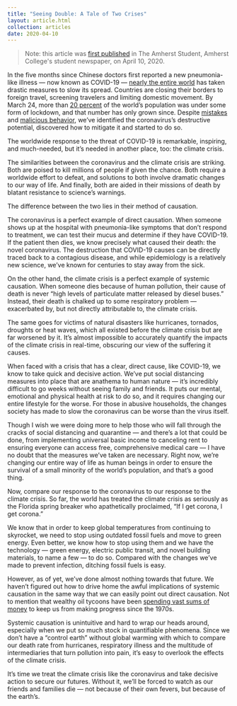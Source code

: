 ```yaml
---
title: "Seeing Double: A Tale of Two Crises"
layout: article.html
collection: articles
date: 2020-04-10
---
```


> Note: this article was [first published](https://web.archive.org/web/20200630002716/https://amherststudent.com/article/seeing-double-a-tale-of-two-crises) in The Amherst Student, Amherst College's student newspaper, on April 10, 2020.

In the five months since Chinese doctors first reported a new pneumonia-like illness — now known as COVID-19 — [nearly the entire world](https://web.archive.org/web/20200630002716/https://www.bbc.com/news/world-51737226) has taken drastic measures to slow its spread. Countries are closing their borders to foreign travel, screening travelers and limiting domestic movement. By March 24, more than [20 percent](https://web.archive.org/web/20200630002716/https://www.theguardian.com/world/2020/mar/24/nearly-20-of-global-population-under-coronavirus-lockdown) of the world’s population was under some form of lockdown, and that number has only grown since. Despite [mistakes](https://web.archive.org/web/20200630002716/https://www.nytimes.com/2020/03/29/world/asia/coronavirus-china.html) and [malicious behavior](https://web.archive.org/web/20200630002716/https://www.theguardian.com/world/2020/mar/27/jair-bolsonaro-coronavirus-brazil-governors-appalled), we’ve identified the coronavirus’s destructive potential, discovered how to mitigate it and started to do so.

The worldwide response to the threat of COVID-19 is remarkable, inspiring, and much-needed, but it’s needed in another place, too: the climate crisis.

The similarities between the coronavirus and the climate crisis are striking. Both are poised to kill millions of people if given the chance. Both require a worldwide effort to defeat, and solutions to both involve dramatic changes to our way of life. And finally, both are aided in their missions of death by blatant resistance to science’s warnings. 

The difference between the two lies in their method of causation.

The coronavirus is a perfect example of direct causation. When someone shows up at the hospital with pneumonia-like symptoms that don’t respond to treatment, we can test their mucus and determine if they have COVID-19. If the patient then dies, we know precisely what caused their death: the novel coronavirus. The destruction that COVID-19 causes can be directly traced back to a contagious disease, and while epidemiology is a relatively new science, we’ve known for centuries to stay away from the sick.

On the other hand, the climate crisis is a perfect example of systemic causation. When someone dies because of human pollution, their cause of death is never “high levels of particulate matter released by diesel buses.” Instead, their death is chalked up to some respiratory problem — exacerbated by, but not directly attributable to, the climate crisis.

The same goes for victims of natural disasters like hurricanes, tornados, droughts or heat waves, which all existed before the climate crisis but are far worsened by it. It’s almost impossible to accurately quantify the impacts of the climate crisis in real-time, obscuring our view of the suffering it causes.

When faced with a crisis that has a clear, direct cause, like COVID-19, we know to take quick and decisive action. We’ve put social distancing measures into place that are anathema to human nature — it’s incredibly difficult to go weeks without seeing family and friends. It puts our mental, emotional and physical health at risk to do so, and it requires changing our entire lifestyle for the worse. For those in abusive households, the changes society has made to slow the coronavirus can be worse than the virus itself.

Though I wish we were doing more to help those who will fall through the cracks of social distancing and quarantine — and there’s a lot that could be done, from implementing universal basic income to canceling rent to ensuring everyone can access free, comprehensive medical care — I have no doubt that the measures we’ve taken are necessary. Right now, we’re changing our entire way of life as human beings in order to ensure the survival of a small minority of the world’s population, and that’s a good thing.

Now, compare our response to the coronavirus to our response to the climate crisis. So far, the world has treated the climate crisis as seriously as the Florida spring breaker who apathetically proclaimed, “If I get corona, I get corona.”

We know that in order to keep global temperatures from continuing to skyrocket, we need to stop using outdated fossil fuels and move to green energy. Even better, we know how to stop using them and we have the technology — green energy, electric public transit, and novel building materials, to name a few — to do so. Compared with the changes we’ve made to prevent infection, ditching fossil fuels is easy.

However, as of yet, we’ve done almost nothing towards that future. We haven’t figured out how to drive home the awful implications of systemic causation in the same way that we can easily point out direct causation. Not to mention that wealthy oil tycoons have been [spending vast sums of money](https://web.archive.org/web/20200630002716/https://www.rollingstone.com/politics/politics-news/author-jane-mayer-on-how-the-koch-brothers-have-changed-america-235310/) to keep us from making progress since the 1970s.

Systemic causation is unintuitive and hard to wrap our heads around, especially when we put so much stock in quantifiable phenomena. Since we don’t have a “control earth” without global warming with which to compare our death rate from hurricanes, respiratory illness and the multitude of intermediaries that turn pollution into pain, it’s easy to overlook the effects of the climate crisis. 

It’s time we treat the climate crisis like the coronavirus and take decisive action to secure our futures. Without it, we’ll be forced to watch as our friends and families die — not because of their own fevers, but because of the earth’s.